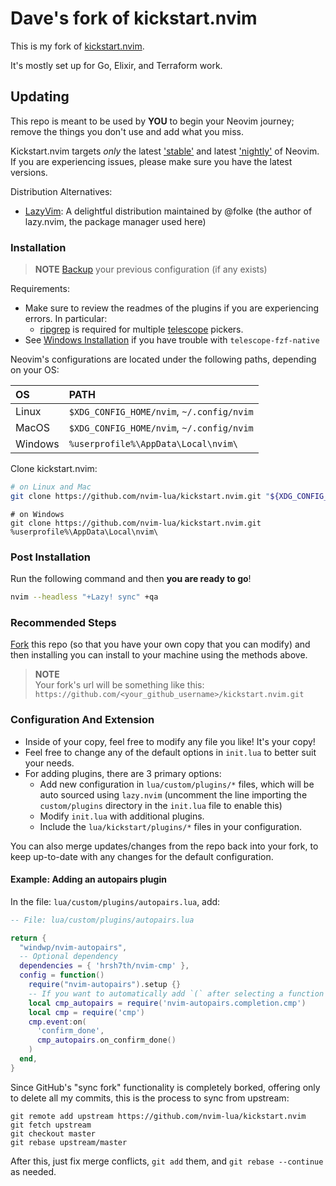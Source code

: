 # Dave's fork of kickstart.nvim

This is my fork of [kickstart.nvim](https://github.com/nvim-lua/kickstart.nvim).

It's mostly set up for Go, Elixir, and Terraform work.

## Updating

This repo is meant to be used by **YOU** to begin your Neovim journey; remove the things you don't use and add what you miss.

Kickstart.nvim targets *only* the latest ['stable'](https://github.com/neovim/neovim/releases/tag/stable) and latest ['nightly'](https://github.com/neovim/neovim/releases/tag/nightly) of Neovim. If you are experiencing issues, please make sure you have the latest versions.

Distribution Alternatives:
- [LazyVim](https://www.lazyvim.org/): A delightful distribution maintained by @folke (the author of lazy.nvim, the package manager used here)

### Installation

> **NOTE** 
> [Backup](#FAQ) your previous configuration (if any exists)

Requirements:
* Make sure to review the readmes of the plugins if you are experiencing errors. In particular:
  * [ripgrep](https://github.com/BurntSushi/ripgrep#installation) is required for multiple [telescope](https://github.com/nvim-telescope/telescope.nvim#suggested-dependencies) pickers.
* See [Windows Installation](#Windows-Installation) if you have trouble with `telescope-fzf-native`

Neovim's configurations are located under the following paths, depending on your OS:

| OS | PATH |
| :- | :--- |
| Linux | `$XDG_CONFIG_HOME/nvim`, `~/.config/nvim` |
| MacOS | `$XDG_CONFIG_HOME/nvim`, `~/.config/nvim` |
| Windows | `%userprofile%\AppData\Local\nvim\` |

Clone kickstart.nvim:

```sh
# on Linux and Mac
git clone https://github.com/nvim-lua/kickstart.nvim.git "${XDG_CONFIG_HOME:-$HOME/.config}"/nvim
```


```
# on Windows
git clone https://github.com/nvim-lua/kickstart.nvim.git %userprofile%\AppData\Local\nvim\ 
```

### Post Installation

Run the following command and then **you are ready to go**!

```sh
nvim --headless "+Lazy! sync" +qa
```

### Recommended Steps

[Fork](https://docs.github.com/en/get-started/quickstart/fork-a-repo) this repo (so that you have your own copy that you can modify) and then installing you can install to your machine using the methods above.

> **NOTE**  
> Your fork's url will be something like this: `https://github.com/<your_github_username>/kickstart.nvim.git`

### Configuration And Extension

* Inside of your copy, feel free to modify any file you like! It's your copy!
* Feel free to change any of the default options in `init.lua` to better suit your needs.
* For adding plugins, there are 3 primary options:
  * Add new configuration in `lua/custom/plugins/*` files, which will be auto sourced using `lazy.nvim` (uncomment the line importing the `custom/plugins` directory in the `init.lua` file to enable this)
  * Modify `init.lua` with additional plugins.
  * Include the `lua/kickstart/plugins/*` files in your configuration.

You can also merge updates/changes from the repo back into your fork, to keep up-to-date with any changes for the default configuration.

#### Example: Adding an autopairs plugin

In the file: `lua/custom/plugins/autopairs.lua`, add:

```lua
-- File: lua/custom/plugins/autopairs.lua

return {
  "windwp/nvim-autopairs",
  -- Optional dependency
  dependencies = { 'hrsh7th/nvim-cmp' },
  config = function()
    require("nvim-autopairs").setup {}
    -- If you want to automatically add `(` after selecting a function or method
    local cmp_autopairs = require('nvim-autopairs.completion.cmp')
    local cmp = require('cmp')
    cmp.event:on(
      'confirm_done',
      cmp_autopairs.on_confirm_done()
    )
  end,
}
```

Since GitHub's "sync fork" functionality is completely borked, offering only to delete all my commits, this is the process to sync from upstream:

```
git remote add upstream https://github.com/nvim-lua/kickstart.nvim
git fetch upstream
git checkout master
git rebase upstream/master
```

After this, just fix merge conflicts, `git add` them, and `git rebase --continue` as needed.

